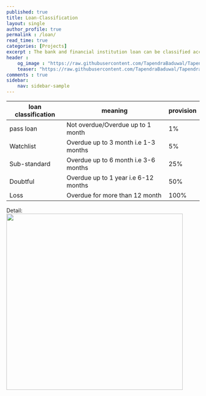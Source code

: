 ```yaml
---
published: true
title: Loan-Classification
layout: single
author_profile: true
permalink : /loan/
read_time: true
categories: [Projects]
excerpt : The bank and financial institution loan can be classified according to the overdue of the credit period.
header :
    og_image : "https://raw.githubusercontent.com/TapendraBaduwal/TapendraBaduwal.github.io/main/images/Bank_loan.png"
    teaser: "https://raw.githubusercontent.com/TapendraBaduwal/TapendraBaduwal.github.io/main/images/Bank_loan.png"
comments : true
sidebar:
    nav: sidebar-sample
---
```


loan classification | meaning|provision |
--- | --- | --- | 
pass loan | Not overdue/Overdue up to 1 month | 1% |
Watchlist	|Overdue up to 3 month i.e 1-3 months|5% |
Sub-standard|Overdue up to 6 month i.e 3-6 months|25%|
Doubtful	  |Overdue up to 1 year i.e 6-12 months|50%|
Loss	    |Overdue for more than 12 month	         |100%|

Detail:
<a href="https://github.com/TapendraBaduwal/Bank-Loan-1"><img src="https://github-link-card.s3.ap-northeast-1.amazonaws.com/TapendraBaduwal/Bank-Loan-1.png" width="460px"></a>
